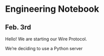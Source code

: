# Engineering Notebook


## Feb. 3rd

Hello! We are starting our Wire Protocol. 

We’re deciding to use a Python server
